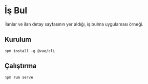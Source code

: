 <h1>İş Bul</h1>

<p>İlanlar ve ilan detay sayfasının yer aldığı, iş bulma uygulaması örneği.</p>

<h2>Kurulum</h2>
<code>npm install -g @vue/cli</code>

<h2>Çalıştırma</h2>
<code>npm run serve</code>

